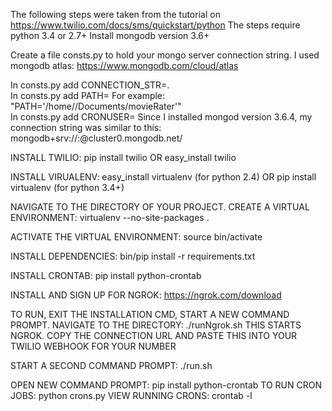 The following steps were taken from the tutorial on https://www.twilio.com/docs/sms/quickstart/python
The steps require python 3.4 or 2.7+
Install mongodb version 3.6+

Create a file consts.py to hold your mongo server connection string.  I used mongodb atlas:
https://www.mongodb.com/cloud/atlas

In consts.py add CONNECTION_STR=<Connection String Here>.  
In consts.py add PATH=<Path to main project folder>
For example: "PATH='/home/<userName>/Documents/movieRater'"  
In consts.py add CRONUSER=<username>
Since I installed mongod version 3.6.4, my connection string was similar to this: mongodb+srv://<username>:<pswd>@cluster0.mongodb.net/<dbName>

INSTALL TWILIO: pip install twilio OR easy_install twilio

INSTALL VIRUALENV: easy_install virtualenv (for python 2.4) OR pip install virtualenv (for python 3.4+) 

NAVIGATE TO THE DIRECTORY OF YOUR PROJECT. CREATE A VIRTUAL ENVIRONMENT: virtualenv --no-site-packages .

ACTIVATE THE VIRTUAL ENVIRONMENT: source bin/activate

INSTALL DEPENDENCIES: bin/pip install -r requirements.txt

INSTALL CRONTAB: pip install python-crontab

INSTALL AND SIGN UP FOR NGROK: https://ngrok.com/download

TO RUN, EXIT THE INSTALLATION CMD, START A NEW COMMAND PROMPT.  NAVIGATE TO THE DIRECTORY: ./runNgrok.sh
THIS STARTS NGROK.  COPY THE CONNECTION URL AND PASTE THIS INTO YOUR TWILIO WEBHOOK FOR YOUR NUMBER

START A SECOND COMMAND PROMPT: ./run.sh

OPEN NEW COMMAND PROMPT: pip install python-crontab
TO RUN CRON JOBS: python crons.py
VIEW RUNNING CRONS: crontab -l
